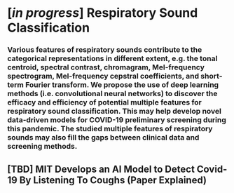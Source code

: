 # [*in progress*] Respiratory Sound Classification

### Various features of respiratory sounds contribute to the categorical representations in different extent, e.g. the tonal centroid, spectral contrast, chromagram, Mel-frequency spectrogram, Mel-frequency cepstral coefficients, and short-term Fourier transform. We propose the use of deep learning methods (i.e. convolutional neural networks) to discover the efficacy and efficiency of potential multiple features for respiratory sound classification. This may help develop novel data-driven models for COVID-19 preliminary screening during this pandemic. The studied multiple features of respiratory sounds may also fill the gaps between clinical data and screening methods.


## [TBD] MIT Develops an AI Model to Detect Covid-19 By Listening To Coughs (Paper Explained)
